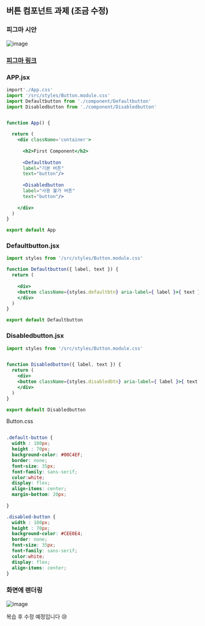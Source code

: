 ## 버튼 컴포넌트 과제 (조금 수정)
### 피그마 시안
![image](https://github.com/summer787/Lion-Javascript/assets/90172574/f22a4355-7897-42ba-8a18-cff151f30fa4)
### [피그마 링크](https://www.figma.com/file/L4shUyhauTZArLv4KOetx8/Button-Component?type=design&node-id=1%3A3&mode=design&t=79cA07pixp40wHDl-1)

### APP.jsx
```jsx
import'./App.css'
import '/src/styles/Button.module.css'
import Defaultbutton from './component/Defaultbutton'
import Disabledbutton from './component/Disabledbutton'


function App() {

  return (
    <div className='container'>
      
      <h2>First Component</h2>
     
      <Defaultbutton
      label="기본 버튼"
      text="button"/>
    
      <Disabledbutton
      label="사용 불가 버튼"
      text="button"/>
     
    </div>
  )
}

export default App

```

### Defaultbutton.jsx
```jsx
import styles from '/src/styles/Button.module.css'

function Defaultbutton({ label, text }) {
  return (
   
    <div>
    <button className={styles.defaultbtn} aria-label={ label }>{ text }</button>
    </div>
  )
}

export default Defaultbutton
```

### Disabledbutton.jsx
```jsx
import styles from '/src/styles/Button.module.css'


function Disabledbutton({ label, text }) {
  return (
    <div>
    <button className={styles.disabledbtn} aria-label={ label }>{ text }</button>
    </div>
  )
}

export default Disabledbutton
```

Button.css
```css

.default-button {
  width : 180px;
  height : 70px;
  background-color: #00C4EF;
  border: none;
  font-size: 35px;
  font-family: sans-serif;
  color:white;
  display: flex;
  align-items: center;
  margin-bottom: 20px;
  
}

.disabled-button {
  width : 180px;
  height : 70px;
  background-color: #CEE0E4;
  border: none;
  font-size: 35px;
  font-family: sans-serif;
  color:white;
  display: flex;
  align-items: center;
}
```


### 화면에 렌더링
![image](https://github.com/summer787/react-homework/assets/90172574/4edcfabb-da8c-402f-9a46-a5e08bd11f4a)

복습 후 수정 예정입니다 😢

